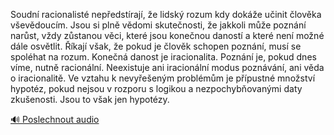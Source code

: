
Soudní racionalisté nepředstírají, že lidský rozum kdy dokáže učinit člověka vševědoucím. Jsou si plně vědomi skutečnosti, že jakkoli může poznání narůst, vždy zůstanou věci, které jsou konečnou daností a které není možné dále osvětlit. Říkají však, že pokud je člověk schopen poznání, musí se spoléhat na rozum. Konečná danost je iracionalita. Poznání je, pokud dnes víme, nutně racionální. Neexistuje ani iracionální modus poznávání, ani věda o iracionalitě. Ve vztahu k nevyřešeným problémům je přípustné množství hypotéz, pokud nejsou v rozporu s logikou a nezpochybňovanými daty zkušenosti. Jsou to však jen hypotézy.

[🔊 Poslechnout audio](/data/7-paragraphs/audio/chapter_26/para_009-Soudn-racionalist-nepedstraj-e-lidsk-rozum.mp3)
